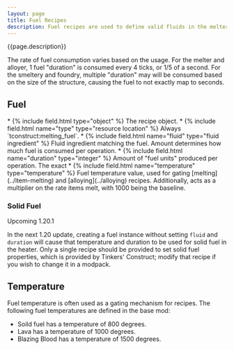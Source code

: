```yaml
---
layout: page
title: Fuel Recipes
description: Fuel recipes are used to define valid fluids in the melter, alloyer, smeltery, and foundry in Tinkers' Construct since 1.16.
---
```

{{page.description}}

The rate of fuel consumption varies based on the usage. For the melter and alloyer, 1 fuel "duration" is consumed every 4 ticks, or 1/5 of a second. For the smeltery and foundry, multiple "duration" may will be consumed based on the size of the structure, causing the fuel to not exactly map to seconds.

## Fuel

<div class="treeview" markdown=1>
* {% include field.html type="object" %} The recipe object.
    * {% include field.html name="type" type="resource location" %} Always `tconstruct:melting_fuel`.
    * {% include field.html name="fluid" type="fluid ingredient" %} Fluid ingredient matching the fuel. Amount determines how much fuel is consumed per operation.
    * {% include field.html name="duration" type="integer" %} Amount of "fuel units" produced per operation. The exact 
    * {% include field.html name="temperature" type="temperature" %} Fuel temperature value, used for gating [melting](../item-melting) and [alloying](../alloying) recipes. Additionally, acts as a multiplier on the rate items melt, with 1000 being the baseline.
</div>

### Solid Fuel
<div class="hatnote">Upcoming 1.20.1</div>

In the next 1.20 update, creating a fuel instance without setting `fluid` and `duration` will cause that temperature and duration to be used for solid fuel in the heater. Only a single recipe should be provided to set solid fuel properties, which is provided by Tinkers' Construct; modify that recipe if you wish to change it in a modpack.

## Temperature

Fuel temperature is often used as a gating mechanism for recipes. The following fuel temperatures are defined in the base mod:

* Soild fuel has a temperature of 800 degrees.
* Lava has a temperature of 1000 degrees.
* Blazing Blood has a temperature of 1500 degrees.